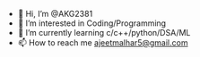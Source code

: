 - 👋 Hi, I’m @AKG2381
- 👀 I’m interested in Coding/Programming
- 🌱 I’m currently learning c/c++/python/DSA/ML
- 📫 How to reach me ajeetmalhar5@gmail.com

<!---
AKG2381/AKG2381 is a ✨ special ✨ repository because its `README.md` (this file) appears on your GitHub profile.
You can click the Preview link to take a look at your changes.
--->
